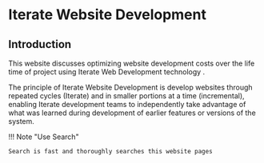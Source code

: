 # Iterate Website Development 

## Introduction

This website discusses optimizing website development costs over the life time of project using Iterate Web Development technology .

The principle of Iterate Website Development is develop websites through repeated cycles (Iterate) and in smaller portions at a time (incremental), enabling Iterate development teams to independently take advantage of what was learned during development of earlier features or versions of the system.

!!! Note "Use Search"

    Search is fast and thoroughly searches this website pages 
